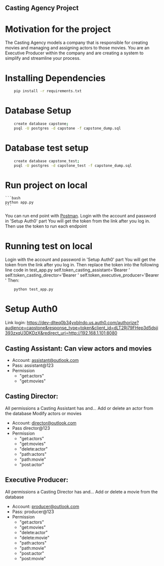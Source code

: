 Casting Agency Project
-----

# Motivation for the project
The Casting Agency models a company that is responsible for creating movies and managing and assigning actors to those movies. You are an Executive Producer within the company and are creating a system to simplify and streamline your process.

# Installing Dependencies
```bash
    pip install -r requirements.txt
```
# Database Setup
```bash
    create database capstone;
    psql -U postgres -d capstone -f capstone_dump.sql
```
# Database test setup
```bash
    create database capstone_test;
    psql -U postgres -d capstone_test -f capstone_dump.sql
```
# Run project on local
    ```bash
    python app.py
    ```
You can run end point with [Postman](https://getpostman.com).
Login with the account and password in 'Setup Auth0' part
You will get the token from the link after you log in. Then use the token to run each endpoint

# Running test on local

Login with the account and password in 'Setup Auth0' part
You will get the token from the link after you log in. Then replace the token into the following line code in test_app.py
    self.token_casting_assistant='Bearer <your token>'
    self.token_casting_director='Bearer <your token>'
    self.token_executive_producer='Bearer <your token>'
Then:
```bash
    python test_app.py
```


# Setup Auth0

Link login: https://dev-dlteq0b34yxblndo.us.auth0.com/authorize?audience=capstone&response_type=token&client_id=dLT2Rj79FHep3d5dsji393zxqU3DKDzX&redirect_uri=http://192.168.1.101:8080

## Casting Assistant: Can view actors and movies
- Account: assistant@outlook.com
- Pass: assistant@123
- Permission 
   + "get:actors"
   + "get:movies"
## Casting Director:
All permissions a Casting Assistant has and…
Add or delete an actor from the database
Modify actors or movies
- Account: director@outlook.com
- Pass director@123
- Permission 
   + "get:actors"
   + "get:movies"
   + "delete:actor"
   + "path:actors"
   + "path:movie"
   + "post:actor"
## Executive Producer:
All permissions a Casting Director has and…
Add or delete a movie from the database
- Account: producer@outlook.com
- Pass: producer@123
- Permission 
   + "get:actors"
   + "get:movies"
   + "delete:actor"
   + "delete:movie"
   + "path:actors"
   + "path:movie"
   + "post:actor"
   + "post:movie"




